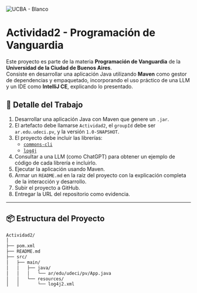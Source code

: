 ![UCBA - Blanco](https://github.com/user-attachments/assets/81512866-dfcc-4f5b-b40f-968568b3e6fd)

# Actividad2 - Programación de Vanguardia

Este proyecto es parte de la materia **Programación de Vanguardia** de la **Universidad de la Ciudad de Buenos Aires**.  
Consiste en desarrollar una aplicación Java utilizando **Maven** como gestor de dependencias y empaquetado, incorporando el uso práctico de una LLM y un IDE como **IntelliJ CE**, explicando lo presentado.

## 🎯 Detalle del Trabajo

1. Desarrollar una aplicación Java con Maven que genere un `.jar`.
2. El artefacto debe llamarse `Actividad2`, el `groupId` debe ser `ar.edu.udeci.pv`, y la versión `1.0-SNAPSHOT`.
3. El proyecto debe incluir las librerías:
   - [`commons-cli`](https://commons.apache.org/proper/commons-cli/)
   - [`log4j`](https://logging.apache.org/log4j/2.x/)
4. Consultar a una LLM (como ChatGPT) para obtener un ejemplo de código de cada librería e incluirlo.
5. Ejecutar la aplicación usando Maven.
6. Armar un `README.md` en la raíz del proyecto con la explicación completa de la interacción y desarrollo.
7. Subir el proyecto a GitHub.
8. Entregar la URL del repositorio como evidencia.

---

## 📦 Estructura del Proyecto

```bash
Actividad2/
│
├── pom.xml
├── README.md
├── src/
│   ├── main/
│   │   ├── java/
│   │   │   └── ar/edu/udeci/pv/App.java
│   │   └── resources/
│   │       └── log4j2.xml



